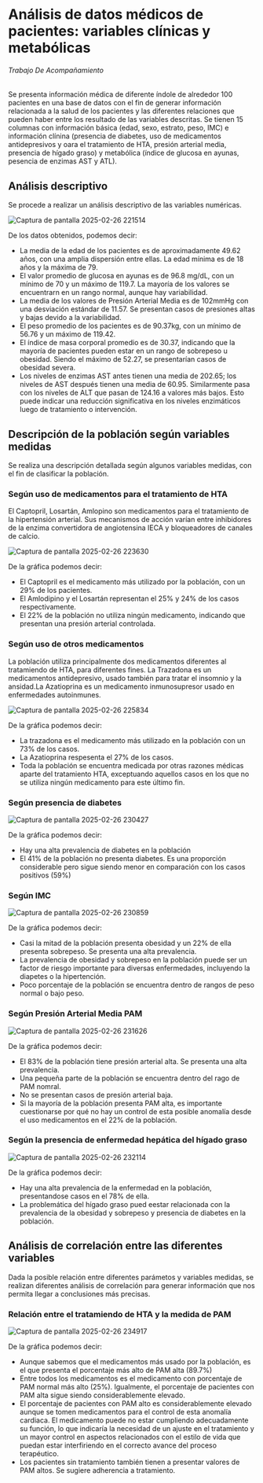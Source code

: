 # Análisis de datos médicos de pacientes: variables clínicas y metabólicas
###### *Trabajo De Acompañamiento*

Se presenta información médica de diferente índole de alrededor 100 pacientes en una base de datos con el fin de generar información relacionada a la salud de los pacientes y las diferentes relaciones que pueden haber entre los resultado de las variables descritas.
Se tienen 15 columnas con información básica (edad, sexo, estrato, peso, IMC) e información clínina (presencia de diabetes, uso de medicamentos antidepresivos y oara el tratamiento de HTA, presión arterial media, presencia de hígado graso) y metabólica (índice de glucosa en ayunas, pesencia de enzimas AST y ATL).

## Análisis descriptivo
Se procede a realizar un análisis descriptivo de las variables numéricas.

![Captura de pantalla 2025-02-26 221514](https://github.com/user-attachments/assets/6b8967ab-2e24-44a5-8ea7-a4f40468185c)

De los datos obtenidos, podemos decir:

- La media de la edad de los pacientes es de aproximadamente 49.62 años, con una amplia dispersión entre ellas. La edad mínima es de 18 años y la máxima de 79.
- El valor promedio de glucosa en ayunas es de 96.8 mg/dL, con un mínimo de 70 y un máximo de 119.7. La mayoría de los valores se encuentrarn en un rango normal, aunque hay variabilidad.
- La media de los valores de Presión Arterial Media es de 102mmHg con una desviación estándar de 11.57. Se presentan casos de presiones altas y bajas devido a la variabilidad.
- El peso promedio de los pacientes es de 90.37kg, con un mínimo de 56.76 y un máximo de 119.42.
- El índice de masa corporal promedio es de 30.37, indicando que la mayoría de pacientes pueden estar en un rango de sobrepeso u obesidad. Siendo el máximo de 52.27, se presentarían casos de obesidad severa.
- Los niveles de enzimas AST antes tienen una media de 202.65; los niveles de AST después tienen una media de 60.95. Similarmente pasa con los niveles de ALT que pasan de 124.16 a valores más bajos. Esto puede indicar una reducción significativa en los niveles enzimáticos luego de tratamiento o intervención.

## Descripción de la población según variables medidas

Se realiza una descripción detallada según algunos variables medidas, con el fin de clasificar la población. 

### Según uso de medicamentos para el tratamiento de HTA

El Captopril, Losartán, Amlopino son medicamentos para el tratamiento de la hipertensión arterial. Sus mecanismos de acción varían entre inhibidores de la enzima convertidora de angiotensina IECA y bloqueadores de canales de calcio.

![Captura de pantalla 2025-02-26 223630](https://github.com/user-attachments/assets/4da4ed44-a484-47c4-b5da-e34c8e430cf3)

De la gráfica podemos decir:
- El Captopril es el medicamento más utilizado por la población, con un 29% de los pacientes.
- El Amlodipino y el Losartán representan el 25% y 24% de los casos respectivamente.
- El 22% de la población no utiliza ningún medicamento, indicando que presentan una presión arterial controlada.

### Según uso de otros medicamentos

La población utiliza principalmente dos medicamentos diferentes al tratamiendo de HTA, para diferentes fines. La Trazadona es un medicamentos antidepresivo, usado también para tratar el insomnio y la ansidad.La Azatioprina es un medicamento inmunosupresor usado en enfermedades autoinmunes.

![Captura de pantalla 2025-02-26 225834](https://github.com/user-attachments/assets/138c7460-bc36-438b-a66a-0f78474ae1e7)

De la gráfica podemos decir:
- La trazadona es el medicamento más utilizado en la población con un 73% de los casos.
- La Azatioprina respesenta el 27% de los casos.
- Toda la población se encuentra medicada por otras razones médicas aparte del tratamiento HTA, exceptuando aquellos casos en los que no se utiliza ningún medicamento para este último fin.

### Según presencia de diabetes

![Captura de pantalla 2025-02-26 230427](https://github.com/user-attachments/assets/8ea016e1-5877-444f-8b36-09e69a95e3d0)

De la gráfica podemos decir:
- Hay una alta prevalencia de diabetes en la población
- El 41% de la población no presenta diabetes. Es una proporción considerable pero sigue siendo menor en comparación con los casos positivos (59%)

### Según IMC

![Captura de pantalla 2025-02-26 230859](https://github.com/user-attachments/assets/84f9f3f3-9d10-4459-8d06-6bf5f55b40ae)

 De la gráfica podemos decir:
 - Casi la mitad de la población presenta obesidad y un 22% de ella presenta sobrepeso. Se presenta una alta prevalencia.
 - La prevalencia de obesidad y sobrepeso en la población puede ser un factor de riesgo importante para diversas enfermedades, incluyendo la diapetes o la hipertención.
 - Poco porcentaje de la población se encuentra dentro de rangos de peso normal o bajo peso.

### Según Presión Arterial Media PAM

![Captura de pantalla 2025-02-26 231626](https://github.com/user-attachments/assets/af8ba95f-758b-42ae-bbc5-22e962a36934)

De la gráfica podemos decir:
- El 83% de la población tiene presión arterial alta. Se presenta una alta prevalencia.
- Una pequeña parte de la población se encuentra dentro del rago de PAM nomral.
- No se presentan casos de presión arterial baja.
- Si la mayoría de la población presenta PAM alta, es importante cuestionarse por qué no hay un control de esta posible anomalía desde el uso medicamentos en el 22% de la población.

### Según la presencia de enfermedad hepática del hígado graso

![Captura de pantalla 2025-02-26 232114](https://github.com/user-attachments/assets/80c2089a-4436-493d-a058-169339fcc39e)

De la gráfica podemos decir:
- Hay una alta prevalencia de la enfermedad en la población, presentandose casos en el 78% de ella.
- La problemática del hígado graso pued eestar relacionada con la prevalencia de la obesidad y sobrepeso y presencia de diabetes en la población.

##  Análisis de correlación entre las diferentes variables

Dada la posible relación entre diferentes parámetos y variables medidas, se realizan diferentes análisis de correlación para generar información que nos permita llegar a conclusiones más precisas.

### Relación entre el tratamiendo de HTA y la medida de PAM

![Captura de pantalla 2025-02-26 234917](https://github.com/user-attachments/assets/31cffac6-4e0b-425c-8116-d464e2862887)

De la gráfica podemos decir:
- Aunque sabemos que el medicamentos más usado por la población, es el que presenta el porcentaje más alto de PAM alta (89.7%)
- Entre todos los medicamentos es el medicamento con porcentaje de PAM normal más alto (25%). Igualmente, el porcentaje de pacientes con PAM alta sigue siendo considerablemente elevado.
- El porcentaje de pacientes con PAM alto es considerablemente elevado aunque se tomen medicamentos para el control de esta anomalía cardiaca. El medicamento puede no estar cumpliendo adecuadamente su función, lo que indicaría la necesidad de un ajuste en el tratamiento y un mayor control en aspectos relacionados con el estilo de vida que puedan estar interfiriendo en el correcto avance del proceso terapéutico.
- Los pacientes sin tratamiento también tienen a presentar valores de PAM altos. Se sugiere adherencia a tratamiento.
